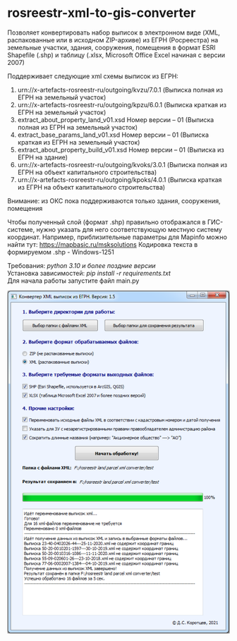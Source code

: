 # rosreestr-xml-to-gis-converter
Позволяет конвертировать набор выписок в электронном виде (XML, распакованные или в исходном ZIP-архиве) из ЕГРН (Росреестра) 
на земельные участки, здания, сооружения, помещения в формат ESRI Shapefile (.shp) и таблицу (.xlsx, Microsoft Office Excel начиная с версии 2007)

Поддерживает следующие xml схемы выписок из ЕГРН:
1. urn://x-artefacts-rosreestr-ru/outgoing/kvzu/7.0.1 (Выписка полная из ЕГРН на земельный участок)
2. urn://x-artefacts-rosreestr-ru/outgoing/kpzu/6.0.1 (Выписка краткая из ЕГРН на земельный участок)
3. extract_about_property_land_v01.xsd Номер версии – 01 (Выписка полная из ЕГРН на земельный участок)
4. extract_base_params_land_v01.xsd Номер версии – 01 (Выписка краткая из ЕГРН на земельный участок)
5. extract_about_property_build_v01.xsd Номер версии – 01 (Выписка из ЕГРН на здание)
6. urn://x-artefacts-rosreestr-ru/outgoing/kvoks/3.0.1 (Выписка полная из ЕГРН на объект капитального строительства)
7. urn://x-artefacts-rosreestr-ru/outgoing/kpoks/4.0.1 (Выписка краткая из ЕГРН на объект капитального строительства)

Внимание: из ОКС пока поддерживаются только здания, сооружения, помещения

Чтобы полученный слой (формат .shp) правильно отображался в ГИС-системе, нужно указать для него соответствующую местную систему координат.
Например, приблизительные параметры для Mapinfo можно найти тут: https://mapbasic.ru/msksolutions
Кодировка текста в формируемом .shp - Windows-1251

Требования: *python 3.10 и более поздние версии*  
Установка зависимостей: *pip install -r requirements.txt*  
Для начала работы запустите файл main.py

![alt text](screenshots/gui.png "Пользовательский интерфейс")
